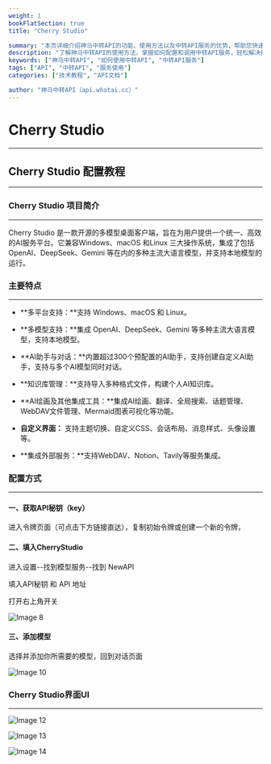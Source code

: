 ```yaml
---
weight: 1
bookFlatSection: true
title: "Cherry Studio"

summary: "本页详细介绍神马中转API的功能、使用方法以及中转API服务的优势，帮助您快速上手并提升效率。"
description: "了解神马中转API的使用方法，掌握如何配置和调用中转API服务，轻松解决接口调用难题。"
keywords: ["神马中转API", "如何使用中转API", "中转API服务"]
tags: ["API", "中转API", "服务使用"]
categories: ["技术教程", "API文档"]

author: "神马中转API（api.whatai.cc）"
---
```




# Cherry Studio
---

## Cherry Studio 配置教程
---

### Cherry Studio 项目简介
---

Cherry Studio 是一款开源的多模型桌面客户端，旨在为用户提供一个统一、高效的AI服务平台。它兼容Windows、macOS 和Linux 三大操作系统，集成了包括OpenAI、DeepSeek、Gemini 等在内的多种主流大语言模型，并支持本地模型的运行。

### 主要特点
---

*   **多平台支持：**支持 Windows、macOS 和 Linux。

*   **多模型支持：**集成 OpenAI、DeepSeek、Gemini 等多种主流大语言模型，支持本地模型。

*   **AI助手与对话：**内置超过300个预配置的AI助手，支持创建自定义AI助手，支持与多个AI模型同时对话。

*   **知识库管理：**支持导入多种格式文件，构建个人AI知识库。

*   **AI绘画及其他集成工具：**集成AI绘画、翻译、全局搜索、话题管理、WebDAV文件管理、Mermaid图表可视化等功能。

*   **自定义界面：** 支持主题切换、自定义CSS、会话布局、消息样式、头像设置等。

*   **集成外部服务：**支持WebDAV、Notion、Tavily等服务集成。

### 配置方式
---

#### **一、获取API秘钥（key）**

进入令牌页面（可点击下方链接直达），复制初始令牌或创建一个新的令牌，

#### **二、填入CherryStudio**

进入设置--找到模型服务--找到 NewAPI 

填入API秘钥 和 API 地址

打开右上角开关

![Image 8](https://pic2.imgdd.cc/item/68cd173afcdff6548303715b.png)



#### **三、添加模型**

选择并添加你所需要的模型，回到对话页面

![Image 10](https://pic2.imgdd.cc/item/68cd175afcdff654830371ca.png)


### Cherry Studio界面UI
---

![Image 12](https://pic2.imgdd.cc/item/68cd177ffcdff654830373f0.png)

![Image 13](https://pic2.imgdd.cc/item/68cd1790fcdff654830374e4.png)

![Image 14](https://pic2.imgdd.cc/item/68cd17a0fcdff654830375ac.png)

